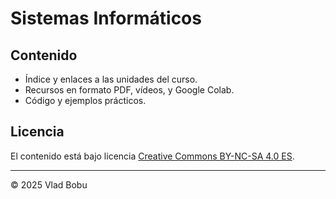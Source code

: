 # Sistemas Informáticos

## Contenido

- Índice y enlaces a las unidades del curso.
- Recursos en formato PDF, vídeos, y Google Colab.
- Código y ejemplos prácticos.


## Licencia

El contenido está bajo licencia [Creative Commons BY-NC-SA 4.0 ES](LICENSE.md).


---

© 2025 Vlad Bobu

